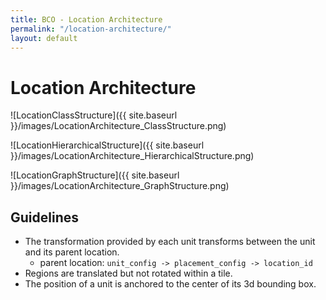 ```yaml
---
title: BCO - Location Architecture
permalink: "/location-architecture/"
layout: default
---
```


# Location Architecture

![LocationClassStructure]({{ site.baseurl }}/images/LocationArchitecture_ClassStructure.png)

![LocationHierarchicalStructure]({{ site.baseurl }}/images/LocationArchitecture_HierarchicalStructure.png)

![LocationGraphStructure]({{ site.baseurl }}/images/LocationArchitecture_GraphStructure.png)

## Guidelines

* The transformation provided by each unit transforms between the unit and its parent location.
    * parent location: ```unit_config -> placement_config -> location_id```
* Regions are translated but not rotated within a tile.
* The position of a unit is anchored to the center of its 3d bounding box. 
